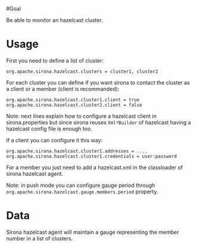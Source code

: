 <!---
Licensed to the Apache Software Foundation (ASF) under one
or more contributor license agreements.  See the NOTICE file
distributed with this work for additional information
regarding copyright ownership.  The ASF licenses this file
to you under the Apache License, Version 2.0 (the
"License"); you may not use this file except in compliance
with the License.  You may obtain a copy of the License at

  http://www.apache.org/licenses/LICENSE-2.0

Unless required by applicable law or agreed to in writing,
software distributed under the License is distributed on an
"AS IS" BASIS, WITHOUT WARRANTIES OR CONDITIONS OF ANY
KIND, either express or implied.  See the License for the
specific language governing permissions and limitations
under the License.
-->
#Goal

Be able to monitor an hazelcast cluster.

# Usage

First you need to define a list of cluster:

```
org.apache.sirona.hazelcast.clusters = cluster1, cluster2
```

For each cluster you can define if you want sirona to contact the cluster as a client or a member (client is recommanded):

```
org.apache.sirona.hazelcast.cluster1.client = true
org.apache.sirona.hazelcast.cluster2.client = false
```

Note: next lines explain how to configure a hazelcast client in sirona.properties but since sirona reuses `Xml*Builder` of
hazelcast having a hazelcast config file is enough too.

If a client you can configure it this way:

```
org.apache.sirona.hazelcast.cluster1.addresses = ....
org.apache.sirona.hazelcast.cluster1.credentials = user:password
```

For a member you just need to add a hazelcast.xml in the classloader of sirona hazelcast agent.

Note: in push mode you can configure gauge period through `org.apache.sirona.hazelcast.gauge.members.period` property.

# Data

Sirona hazelcast agent will maintain a gauge representing the member number in a list of clusters.

